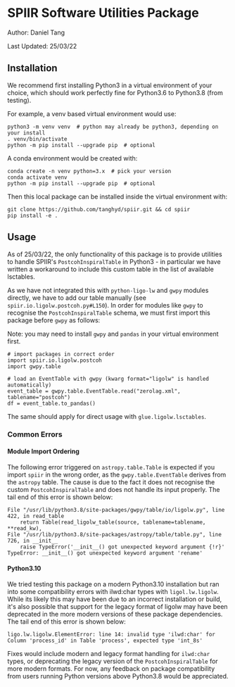 # SPIIR Software Utilities Package

Author: Daniel Tang

Last Updated: 25/03/22

## Installation

We recommend first installing Python3 in a virtual environment of your choice, which
should work perfectly fine for Python3.6 to Python3.8 (from testing).

For example, a venv based virtual environment would use:

    python3 -m venv venv  # python may already be python3, depending on your install
    . venv/bin/activate
    python -m pip install --upgrade pip  # optional

A conda environment would be created with:

    conda create -n venv python=3.x  # pick your version
    conda activate venv
    python -m pip install --upgrade pip  # optional

Then this local package can be installed inside the virtual environment with:

    git clone https://github.com/tanghyd/spiir.git && cd spiir
    pip install -e .


## Usage

As of 25/03/22, the only functionality of this package is to provide utilities to
handle SPIIR's `PostcohInspiralTable` in Python3 - in particular we have written a workaround
to include this custom table in the list of available lsctables.

As we have not integrated this with `python-ligo-lw` and `gwpy` modules directly,
we have to add our table manually (see `spiir.io.ligolw.postcoh.py#L150`). In order for
modules like `gwpy` to recognise the `PostcohInspiralTable` schema, we must first import
this package before `gwpy` as follows:

Note: you may need to install `gwpy` and `pandas` in your virtual environment first.

    # import packages in correct order
    import spiir.io.ligolw.postcoh
    import gwpy.table

    # load an EventTable with gwpy (kwarg format="ligolw" is handled automatically)
    event_table = gwpy.table.EventTable.read("zerolag.xml", tablename="postcoh")
    df = event_table.to_pandas()

The same should apply for direct usage with `glue.ligolw.lsctables`.

### Common Errors

#### Module Import Ordering

The following error triggered on `astropy.table.Table` is expected if you import `spiir`
in the wrong order, as the `gwpy.table.EventTable` derives from the `astropy` table.
The cause is due to the fact it does not recognise the custom `PostcohInspiralTable` and
does not handle its input properly. The tail end of this error is shown below:

    File "/usr/lib/python3.8/site-packages/gwpy/table/io/ligolw.py", line 422, in read_table
        return Table(read_ligolw_table(source, tablename=tablename, **read_kw),
    File "/usr/lib/python3.8/site-packages/astropy/table/table.py", line 726, in __init__
        raise TypeError('__init__() got unexpected keyword argument {!r}'
    TypeError: __init__() got unexpected keyword argument 'rename'

#### Python3.10

We tried testing this package on a modern Python3.10 installation but ran into some
compatibility errors with ilwd:char types with `ligol.lw.ligolw`. While its likely this
may have been due to an incorrect installation or build, it's also possible that support
for the legacy format of ligolw may have been deprecated in the more modern versions of
these package dependencies. The tail end of this error is shown below:

    ligo.lw.ligolw.ElementError: line 14: invalid type 'ilwd:char' for Column 'process_id' in Table 'process', expected type 'int_8s'

Fixes would include modern and legacy format handling for `ilwd:char` types, or
deprecating the legacy version of the `PostcohInspiralTable` for more modern formats.
For now, any feedback on package compatibility from users running Python versions
above Python3.8 would be appreciated.